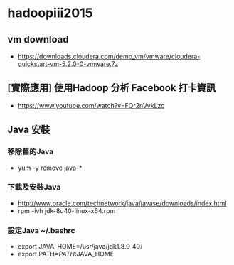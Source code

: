 # hadoopiii2015

## vm download

- https://downloads.cloudera.com/demo_vm/vmware/cloudera-quickstart-vm-5.2.0-0-vmware.7z

## [實際應用] 使用Hadoop 分析 Facebook 打卡資訊

- https://www.youtube.com/watch?v=FQr2nVvkLzc

## Java 安裝
### 移除舊的Java
- yum -y remove java-*
### 下載及安裝Java
- http://www.oracle.com/technetwork/java/javase/downloads/index.html
- rpm -ivh jdk-8u40-linux-x64.rpm
### 設定Java ~/.bashrc
- export JAVA_HOME=/usr/java/jdk1.8.0_40/
- export PATH=$PATH:$JAVA_HOME
